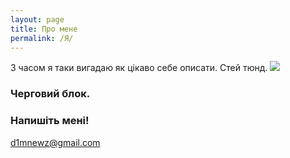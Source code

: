 ```yaml
---
layout: page
title: Про мене
permalink: /Я/
---
```

З часом я таки вигадаю як цікаво себе описати. 
Стей тюнд.
<img src = "https://pp.vk.me/c636424/v636424466/42868/27efJWP_QNc.jpg"/>
### Черговий блок.

### Напишіть мені!

[d1mnewz@gmail.com](mailto:d1mnewz@gmail.com)

